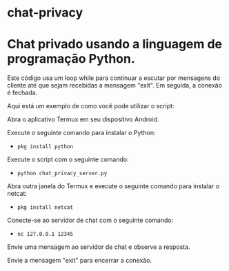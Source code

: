 # chat-privacy

# Chat privado usando a linguagem de programação Python.

Este código usa um loop while para continuar a escutar por mensagens do cliente até que sejam recebidas a mensagem "exit". Em seguida, a conexão é fechada.


Aqui está um exemplo de como você pode utilizar o script:

Abra o aplicativo Termux em seu dispositivo Android.

Execute o seguinte comando para instalar o Python:
* `pkg install python`

Execute o script com o seguinte comando:
* `python chat_privacy_server.py`

Abra outra janela do Termux e execute o seguinte comando para instalar o netcat:
* `pkg install netcat`

Conecte-se ao servidor de chat com o seguinte comando:
* `nc 127.0.0.1 12345`

Envie uma mensagem ao servidor de chat e observe a resposta.

Envie a mensagem "exit" para encerrar a conexão.
